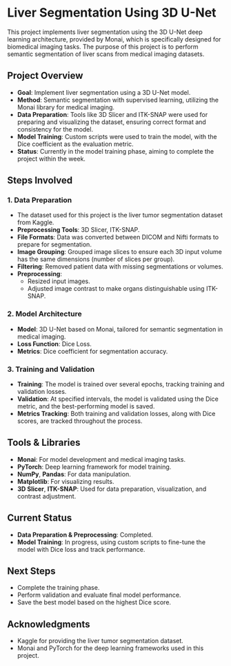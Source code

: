 # Liver Segmentation Using 3D U-Net

This project implements liver segmentation using the 3D U-Net deep learning architecture, provided by Monai, which is specifically designed for biomedical imaging tasks. The purpose of this project is to perform semantic segmentation of liver scans from medical imaging datasets.

## Project Overview

- **Goal**: Implement liver segmentation using a 3D U-Net model.
- **Method**: Semantic segmentation with supervised learning, utilizing the Monai library for medical imaging.
- **Data Preparation**: Tools like 3D Slicer and ITK-SNAP were used for preparing and visualizing the dataset, ensuring correct format and consistency for the model.
- **Model Training**: Custom scripts were used to train the model, with the Dice coefficient as the evaluation metric.
- **Status**: Currently in the model training phase, aiming to complete the project within the week.

## Steps Involved

### 1. Data Preparation
- The dataset used for this project is the liver tumor segmentation dataset from Kaggle.
- **Preprocessing Tools**: 3D Slicer, ITK-SNAP.
- **File Formats**: Data was converted between DICOM and Nifti formats to prepare for segmentation.
- **Image Grouping**: Grouped image slices to ensure each 3D input volume has the same dimensions (number of slices per group).
- **Filtering**: Removed patient data with missing segmentations or volumes.
- **Preprocessing**: 
  - Resized input images.
  - Adjusted image contrast to make organs distinguishable using ITK-SNAP.

### 2. Model Architecture
- **Model**: 3D U-Net based on Monai, tailored for semantic segmentation in medical imaging.
- **Loss Function**: Dice Loss.
- **Metrics**: Dice coefficient for segmentation accuracy.

### 3. Training and Validation
- **Training**: The model is trained over several epochs, tracking training and validation losses.
- **Validation**: At specified intervals, the model is validated using the Dice metric, and the best-performing model is saved.
- **Metrics Tracking**: Both training and validation losses, along with Dice scores, are tracked throughout the process.

## Tools & Libraries
- **Monai**: For model development and medical imaging tasks.
- **PyTorch**: Deep learning framework for model training.
- **NumPy**, **Pandas**: For data manipulation.
- **Matplotlib**: For visualizing results.
- **3D Slicer**, **ITK-SNAP**: Used for data preparation, visualization, and contrast adjustment.

## Current Status
- **Data Preparation & Preprocessing**: Completed.
- **Model Training**: In progress, using custom scripts to fine-tune the model with Dice loss and track performance.

## Next Steps
- Complete the training phase.
- Perform validation and evaluate final model performance.
- Save the best model based on the highest Dice score.

## Acknowledgments
- Kaggle for providing the liver tumor segmentation dataset.
- Monai and PyTorch for the deep learning frameworks used in this project.
